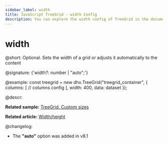 ```yaml
---
sidebar_label: width
title: JavaScript TreeGrid - width Config 
description: You can explore the width config of TreeGrid in the documentation of the DHTMLX JavaScript UI library. Browse developer guides and API reference, try out code examples and live demos, and download a free 30-day evaluation version of DHTMLX Suite.
---
```


# width

@short: Optional. Sets the width of a grid or adjusts it automatically to the content

@signature: {'width?: number | "auto";'}

@example:
const treegrid = new dhx.TreeGrid("treegrid_container", {
	columns: [
		// columns config
	],
	width: 400,
	data: dataset
});

@descr:

**Related sample:** [TreeGrid. Custom sizes](https://snippet.dhtmlx.com/7w8jxgft)

**Related article:** [Width/height](treegrid/configuration.md#widthheight)

@changelog: 

- The **"auto"** option was added in v8.1
